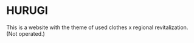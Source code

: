 # HURUGI
This is a website with the theme of used clothes x regional revitalization. (Not operated.)
